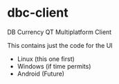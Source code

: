 # dbc-client
DB Currency QT Multiplatform Client

This contains just the code for the UI
- Linux (this one first)
- Windows (if time permits)
- Android (Future)
